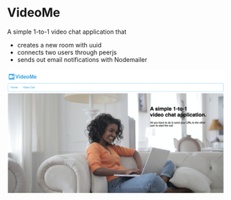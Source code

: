 # VideoMe

A simple 1-to-1 video chat application that

* creates a new room with uuid
* connects two users through peerjs
* sends out email notifications with Nodemailer

![Screenshot](./public/ScreenShot.png)
